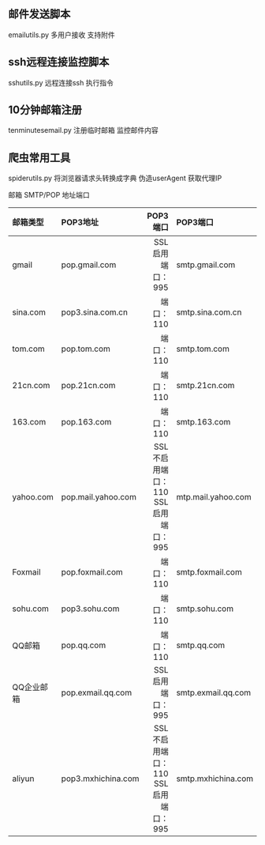 ## 邮件发送脚本
emailutils.py
    多用户接收
    支持附件

## ssh远程连接监控脚本
sshutils.py
    远程连接ssh
    执行指令

## 10分钟邮箱注册
tenminutesemail.py
    注册临时邮箱
    监控邮件内容

## 爬虫常用工具
spiderutils.py
    将浏览器请求头转换成字典
    伪造userAgent
    获取代理IP



邮箱 SMTP/POP 地址端口


| 邮箱类型     |    POP3地址         |     POP3端口         |  POP3端口           |  POP3端口      | 备注      |
| :--- | :----------------        | ---------------:     | :--------------    | ------------: |--------- |
| gmail      | pop.gmail.com      |   SSL启用 端口：995    |   smtp.gmail.com   |   SSL启用 端口：587 |
| sina.com   | pop3.sina.com.cn   |   端口：110           |   smtp.sina.com.cn |   端口：25    |
| tom.com    | pop.tom.com        |   端口：110           |   smtp.tom.com     |   端口：25    |
| 21cn.com   | pop.21cn.com       |   端口：110           |   smtp.21cn.com     |   端口：25    |
| 163.com    | pop.163.com        |   端口：110           |   smtp.163.com     |   端口：25    |
| yahoo.com  | pop.mail.yahoo.com |   SSL不启用端口：110<br>SSL启用端口：995 |   mtp.mail.yahoo.com     |   SSL不启用端口：25<br>SSL启用端口：465    |
| Foxmail    | pop.foxmail.com    |   端口：110           |   smtp.foxmail.com |   端口：25    |
| sohu.com   | pop3.sohu.com      |   端口：110           |   smtp.sohu.com     |   端口：25    |
| QQ邮箱      | pop.qq.com         |   端口：110           |   smtp.qq.com       |   端口：25    |
| QQ企业邮箱  | pop.exmail.qq.com  |  SSL启用 端口：995    |  smtp.exmail.qq.com | SSL启用 端口：587/465 | SMTP需要验证 |
| aliyun     | pop3.mxhichina.com   | SSL不启用端口：110<br>SSL启用端口：995 | smtp.mxhichina.com  | SSL不启用端口：25<br>SSL启用端口：465  |



